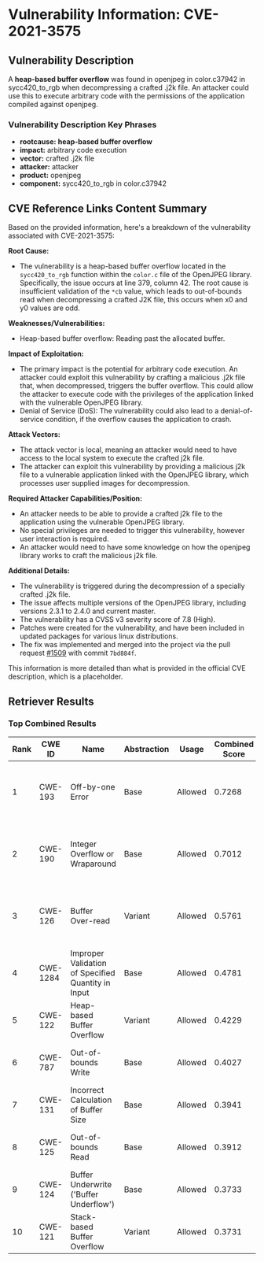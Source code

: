 # Vulnerability Information: CVE-2021-3575

## Vulnerability Description
A **heap-based buffer overflow** was found in openjpeg in color.c37942 in sycc420_to_rgb when decompressing a crafted .j2k file. An attacker could use this to execute arbitrary code with the permissions of the application compiled against openjpeg.

### Vulnerability Description Key Phrases
- **rootcause:** **heap-based buffer overflow**
- **impact:** arbitrary code execution
- **vector:** crafted .j2k file
- **attacker:** attacker
- **product:** openjpeg
- **component:** sycc420_to_rgb in color.c37942

## CVE Reference Links Content Summary
Based on the provided information, here's a breakdown of the vulnerability associated with CVE-2021-3575:

**Root Cause:**
- The vulnerability is a heap-based buffer overflow located in the `sycc420_to_rgb` function within the `color.c` file of the OpenJPEG library. Specifically, the issue occurs at line 379, column 42. The root cause is insufficient validation of the `*cb` value, which leads to out-of-bounds read when decompressing a crafted J2K file, this occurs when x0 and y0 values are odd.

**Weaknesses/Vulnerabilities:**
- Heap-based buffer overflow: Reading past the allocated buffer.

**Impact of Exploitation:**
-  The primary impact is the potential for arbitrary code execution. An attacker could exploit this vulnerability by crafting a malicious .j2k file that, when decompressed, triggers the buffer overflow. This could allow the attacker to execute code with the privileges of the application linked with the vulnerable OpenJPEG library.
-  Denial of Service (DoS): The vulnerability could also lead to a denial-of-service condition, if the overflow causes the application to crash.

**Attack Vectors:**
- The attack vector is local, meaning an attacker would need to have access to the local system to execute the crafted j2k file.
- The attacker can exploit this vulnerability by providing a malicious j2k file to a vulnerable application linked with the OpenJPEG library, which processes user supplied images for decompression.
 
**Required Attacker Capabilities/Position:**
- An attacker needs to be able to provide a crafted j2k file to the application using the vulnerable OpenJPEG library.
- No special privileges are needed to trigger this vulnerability, however user interaction is required.
- An attacker would need to have some knowledge on how the openjpeg library works to craft the malicious j2k file.

**Additional Details:**
- The vulnerability is triggered during the decompression of a specially crafted .j2k file.
- The issue affects multiple versions of the OpenJPEG library, including versions 2.3.1 to 2.4.0 and current master.
- The vulnerability has a CVSS v3 severity score of 7.8 (High).
- Patches were created for the vulnerability, and have been included in updated packages for various linux distributions.
- The fix was implemented and merged into the project via the pull request [#1509](https://github.com/uclouvain/openjpeg/pull/1509) with commit `7bd884f`.

This information is more detailed than what is provided in the official CVE description, which is a placeholder.

## Retriever Results

### Top Combined Results

| Rank | CWE ID | Name | Abstraction | Usage | Combined Score | Retrievers | Individual Scores |
|------|--------|------|-------------|-------|---------------|------------|-------------------|
| 1 | CWE-193 | Off-by-one Error | Base | Allowed | 0.7268 | dense, sparse, graph | dense: 0.548, sparse: 0.217, graph: 0.918 |
| 2 | CWE-190 | Integer Overflow or Wraparound | Base | Allowed | 0.7012 | dense, sparse, graph | dense: 0.598, sparse: 0.233, graph: 0.751 |
| 3 | CWE-126 | Buffer Over-read | Variant | Allowed | 0.5761 | dense, sparse, graph | dense: 0.583, sparse: 0.227, graph: 0.567 |
| 4 | CWE-1284 | Improper Validation of Specified Quantity in Input | Base | Allowed | 0.4781 | sparse, graph | sparse: 0.211, graph: 1.000 |
| 5 | CWE-122 | Heap-based Buffer Overflow | Variant | Allowed | 0.4229 | dense, sparse | dense: 0.630, sparse: 0.250 |
| 6 | CWE-787 | Out-of-bounds Write | Base | Allowed | 0.4027 | sparse, graph | sparse: 0.196, graph: 0.813 |
| 7 | CWE-131 | Incorrect Calculation of Buffer Size | Base | Allowed | 0.3941 | dense, sparse | dense: 0.550, sparse: 0.208 |
| 8 | CWE-125 | Out-of-bounds Read | Base | Allowed | 0.3912 | dense, sparse | dense: 0.544, sparse: 0.208 |
| 9 | CWE-124 | Buffer Underwrite ('Buffer Underflow') | Base | Allowed | 0.3733 | dense, sparse | dense: 0.526, sparse: 0.193 |
| 10 | CWE-121 | Stack-based Buffer Overflow | Variant | Allowed | 0.3731 | dense, sparse | dense: 0.572, sparse: 0.206 |

